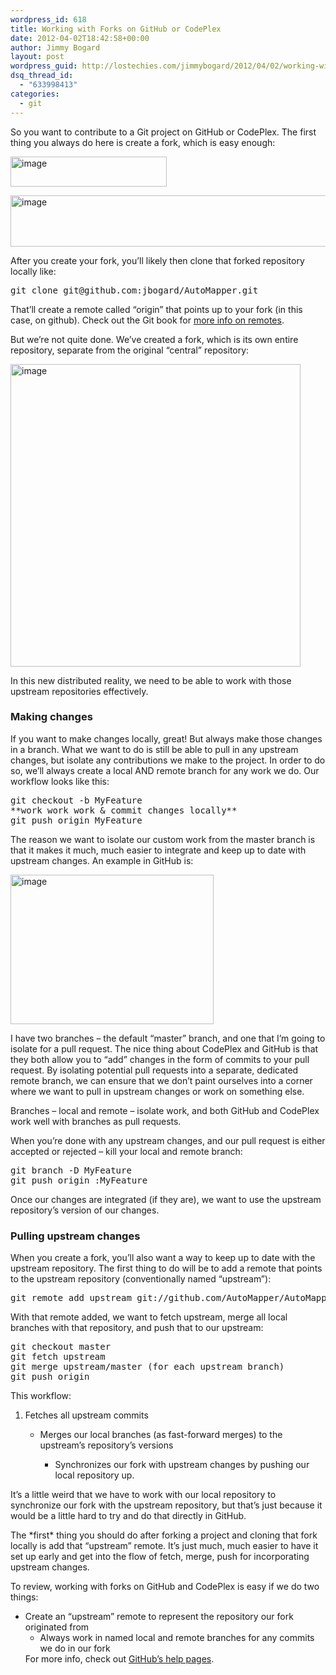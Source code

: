 ```yaml
---
wordpress_id: 618
title: Working with Forks on GitHub or CodePlex
date: 2012-04-02T18:42:58+00:00
author: Jimmy Bogard
layout: post
wordpress_guid: http://lostechies.com/jimmybogard/2012/04/02/working-with-forks-on-github-or-codeplex/
dsq_thread_id:
  - "633998413"
categories:
  - git
---
```

So you want to contribute to a Git project on GitHub or CodePlex. The first thing you always do here is create a fork, which is easy enough:

[<img style="background-image: none; border-right-width: 0px; padding-left: 0px; padding-right: 0px; display: inline; border-top-width: 0px; border-bottom-width: 0px; border-left-width: 0px; padding-top: 0px" title="image" border="0" alt="image" src="http://lostechies.com/content/jimmybogard/uploads/2012/04/image_thumb.png" width="250" height="48" />](http://lostechies.com/content/jimmybogard/uploads/2012/04/image.png)

[<img style="background-image: none; border-right-width: 0px; padding-left: 0px; padding-right: 0px; display: inline; border-top-width: 0px; border-bottom-width: 0px; border-left-width: 0px; padding-top: 0px" title="image" border="0" alt="image" src="http://lostechies.com/content/jimmybogard/uploads/2012/04/image_thumb1.png" width="605" height="82" />](http://lostechies.com/content/jimmybogard/uploads/2012/04/image1.png)

After you create your fork, you’ll likely then clone that forked repository locally like:

<pre>git clone git@github.com:jbogard/AutoMapper.git</pre>

That’ll create a remote called “origin” that points up to your fork (in this case, on github). Check out the Git book for [more info on remotes](http://progit.org/book/ch2-5.html).

But we’re not quite done. We’ve created a fork, which is its own entire repository, separate from the original “central” repository:

[<img style="background-image: none; border-right-width: 0px; padding-left: 0px; padding-right: 0px; display: inline; border-top-width: 0px; border-bottom-width: 0px; border-left-width: 0px; padding-top: 0px" title="image" border="0" alt="image" src="http://lostechies.com/content/jimmybogard/uploads/2012/04/image_thumb2.png" width="464" height="484" />](http://lostechies.com/content/jimmybogard/uploads/2012/04/image2.png)

In this new distributed reality, we need to be able to work with those upstream repositories effectively.

### Making changes

If you want to make changes locally, great! But always make those changes in a branch. What we want to do is still be able to pull in any upstream changes, but isolate any contributions we make to the project. In order to do so, we’ll always create a local AND remote branch for any work we do. Our workflow looks like this:

<pre>git checkout -b MyFeature
**work work work & commit changes locally**
git push origin MyFeature</pre>

The reason we want to isolate our custom work from the master branch is that it makes it much, much easier to integrate and keep up to date with upstream changes. An example in GitHub is:

[<img style="background-image: none; border-right-width: 0px; padding-left: 0px; padding-right: 0px; display: inline; border-top-width: 0px; border-bottom-width: 0px; border-left-width: 0px; padding-top: 0px" title="image" border="0" alt="image" src="http://lostechies.com/content/jimmybogard/uploads/2012/04/image_thumb3.png" width="325" height="239" />](http://lostechies.com/content/jimmybogard/uploads/2012/04/image3.png)

I have two branches – the default “master” branch, and one that I’m going to isolate for a pull request. The nice thing about CodePlex and GitHub is that they both allow you to “add” changes in the form of commits to your pull request. By isolating potential pull requests into a separate, dedicated remote branch, we can ensure that we don’t paint ourselves into a corner where we want to pull in upstream changes or work on something else.

Branches – local and remote – isolate work, and both GitHub and CodePlex work well with branches as pull requests.

When you’re done with any upstream changes, and our pull request is either accepted or rejected – kill your local and remote branch:

<pre>git branch -D MyFeature
git push origin :MyFeature</pre>

Once our changes are integrated (if they are), we want to use the upstream repository’s version of our changes.

### Pulling upstream changes

When you create a fork, you’ll also want a way to keep up to date with the upstream repository. The first thing to do will be to add a remote that points to the upstream repository (conventionally named &#8220;upstream&#8221;):

<pre>git remote add upstream git://github.com/AutoMapper/AutoMapper.git</pre>

With that remote added, we want to fetch upstream, merge all local branches with that repository, and push that to our upstream:

<pre>git checkout master
git fetch upstream
git merge upstream/master (for each upstream branch)
git push origin</pre>

This workflow:

  1. Fetches all upstream commits 
      * Merges our local branches (as fast-forward merges) to the upstream&#8217;s repository&#8217;s versions 
          * Synchronizes our fork with upstream changes by pushing our local repository up.</ol> 
        It’s a little weird that we have to work with our local repository to synchronize our fork with the upstream repository, but that’s just because it would be a little hard to try and do that directly in GitHub.
        
        The \*first\* thing you should do after forking a project and cloning that fork locally is add that “upstream” remote. It’s just much, much easier to have it set up early and get into the flow of fetch, merge, push for incorporating upstream changes.
        
        To review, working with forks on GitHub and CodePlex is easy if we do two things:
        
          * Create an “upstream” remote to represent the repository our fork originated from 
              * Always work in named local and remote branches for any commits we do in our fork</ul> 
            For more info, check out [GitHub’s help pages](http://help.github.com/).